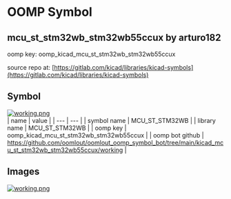 # OOMP Symbol  
## mcu_st_stm32wb_stm32wb55ccux  by arturo182  
  
oomp key: oomp_kicad_mcu_st_stm32wb_stm32wb55ccux  
  
source repo at: [https://gitlab.com/kicad/libraries/kicad-symbols](https://gitlab.com/kicad/libraries/kicad-symbols)  
## Symbol  
  
[![working.png](working_600.png)](working.png)  
| name | value | 
| --- | --- | 
| symbol name | MCU_ST_STM32WB | 
| library name | MCU_ST_STM32WB | 
| oomp key | oomp_kicad_mcu_st_stm32wb_stm32wb55ccux | 
| oomp bot github | https://github.com/oomlout/oomlout_oomp_symbol_bot/tree/main/kicad_mcu_st_stm32wb_stm32wb55ccux/working | 
## Images  
  
[![working.png](working_140.png)](working.png)  
